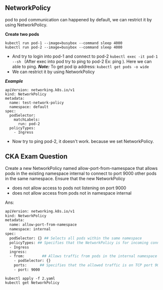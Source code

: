 ## NetworkPolicy
  pod to pod communication can happened by default, we can restrict it by using NetworkPolicy.

 **Create two pods**

    kubectl run pod-1 --image=busybox --command sleep 4000 
    kubectl run pod-2 --image=busybox --command sleep 4000
    
* And try to login into pod-1 and connect to pod-2
    ```kubectl exec -it pod-1 --sh ``` (After exec into pod try to ping to pod-2 Ex: ping <ip of pod-2>). Here we can able to ping. 
    ***Note:*** To get pod ip address: ```kubectl get pods -o wide ```
* We can restrict it by using NetworkPolicy

***Example***
```
apiVersion: networking.k8s.io/v1
kind: NetworkPolicy
metadata:
  name: test-network-policy
  namespace: default
spec:
  podSelector:
    matchLabels:
      run: pod-2
  policyTypes:
    - Ingress   
```

* Now try to ping pod-2, it doesn't work. because we set NetworkPolicy.


## CKA Exam Question

Create a new NetworkPolicy named allow-port-from-namespace that allows pods in the existing namespace internal to connect to port 9000 other pods in the   	same namespace. 
Ensure that the new NetworkPolicy
- does not allow access to pods not listening on port 9000
- does not allow access from pods not in namespace internal

Ans:

```bash
apiVersion: networking.k8s.io/v1
kind: NetworkPolicy
metadata:
  name: allow-port-from-namespace
  namespace: internal
spec:
  podSelector: {} ## Selects all pods within the same namespace
  policyTypes: ## Specifies that the NetworkPolicy is for incoming connections
  - Ingress
  ingress:
  - from:        ## Allows traffic from pods in the internal namespace
    - podSelector: {}
    ports:      ## Specifies that the allowed traffic is on TCP port 9000
    - port: 9000
```
```
kubectl apply -f 2.yaml
kubectl get NetworkPolicy
```
